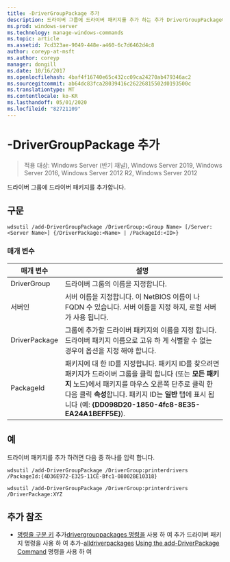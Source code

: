 ```yaml
---
title: -DriverGroupPackage 추가
description: 드라이버 그룹에 드라이버 패키지를 추가 하는 추가 DriverGroupPackage에 대 한 참조 항목입니다.
ms.prod: windows-server
ms.technology: manage-windows-commands
ms.topic: article
ms.assetid: 7cd323ae-9049-448e-a460-6c7d6462d4c8
author: coreyp-at-msft
ms.author: coreyp
manager: dongill
ms.date: 10/16/2017
ms.openlocfilehash: 4baf4f16740e65c432cc09ca24270ab479346ac2
ms.sourcegitcommit: ab64dc83fca28039416c26226815502d0193500c
ms.translationtype: MT
ms.contentlocale: ko-KR
ms.lasthandoff: 05/01/2020
ms.locfileid: "82721109"
---
```

# <a name="add-drivergrouppackage"></a>-DriverGroupPackage 추가

> 적용 대상: Windows Server (반기 채널), Windows Server 2019, Windows Server 2016, Windows Server 2012 R2, Windows Server 2012

드라이버 그룹에 드라이버 패키지를 추가합니다.

## <a name="syntax"></a>구문
```
wdsutil /add-DriverGroupPackage /DriverGroup:<Group Name> [/Server:<Server Name>] {/DriverPackage:<Name> | /PackageId:<ID>}
```
### <a name="parameters"></a>매개 변수

|         매개 변수         |                                                                                                                                               설명                                                                                                                                               |
|---------------------------|---------------------------------------------------------------------------------------------------------------------------------------------------------------------------------------------------------------------------------------------------------------------------------------------------------|
| DriverGroup<Group Name> |                                                                                                                                 드라이버 그룹의 이름을 지정합니다.                                                                                                                                 |
|   서버인<Server name>   |                                                                                  서버 이름을 지정합니다. 이 NetBIOS 이름이 나 FQDN 수 있습니다. 서버 이름을 지정 하지, 로컬 서버가 사용 됩니다.                                                                                  |
|   DriverPackage<Name>   |                                                                      그룹에 추가할 드라이버 패키지의 이름을 지정 합니다. 드라이버 패키지 이름으로 고유 하 게 식별할 수 없는 경우이 옵션을 지정 해야 합니다.                                                                       |
|      PackageId<ID>      | 패키지에 대 한 ID를 지정합니다. 패키지 ID를 찾으려면 패키지가 드라이버 그룹을 클릭 합니다 (또는 **모든 패키지** 노드)에서 패키지를 마우스 오른쪽 단추로 클릭 한 다음 클릭 **속성**합니다. 패키지 ID는 **일반** 탭에 표시 됩니다 (예: **{DD098D20-1850-4fc8-8E35-EA24A1BEFF5E}**). |

## <a name="examples"></a>예
드라이버 패키지를 추가 하려면 다음 중 하나를 입력 합니다.
```
wdsutil /add-DriverGroupPackage /DriverGroup:printerdrivers /PackageId:{4D36E972-E325-11CE-Bfc1-08002BE10318}
```
```
wdsutil /add-DriverGroupPackage /DriverGroup:printerdrivers /DriverPackage:XYZ
```
## <a name="additional-references"></a>추가 참조
- [명령줄 구문 키](command-line-syntax-key.md)
추가[drivergrouppackages 명령을](using-the-add-drivergrouppackages-command.md)
사용 하 여 추가 드라이버 패키지 명령을 사용 하 여 추가-[alldriverpackages](using-the-add-alldriverpackages-subcommand.md) [Using the add-DriverPackage Command](using-the-add-driverpackage-command.md)
명령을 사용 하 여
